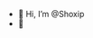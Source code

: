 - 👋 Hi, I’m @Shoxip
- 👀 

<!---
Shoxip/Shoxip is a ✨ special ✨ repository because its `README.md` (this file) appears on your GitHub profile.
You can click the Preview link to take a look at your changes.
--->
